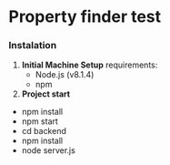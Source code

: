 # Property finder test

### Instalation
1. **Initial Machine Setup**
 requirements:
   - Node.js (v8.1.4)
   - npm
2. **Project start**
 - npm install
 - npm start
 - cd backend
 - npm install
 - node server.js

